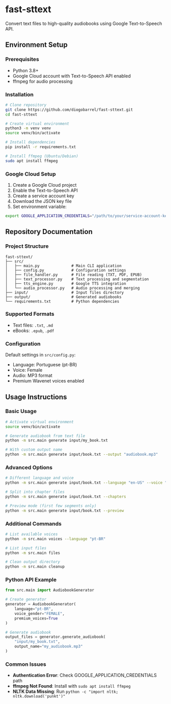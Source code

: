 # fast-sttext

Convert text files to high-quality audiobooks using Google Text-to-Speech API.

## Environment Setup

### Prerequisites
- Python 3.8+
- Google Cloud account with Text-to-Speech API enabled
- ffmpeg for audio processing

### Installation
```bash
# Clone repository
git clone https://github.com/diogobarrel/fast-sttext.git
cd fast-sttext

# Create virtual environment
python3 -m venv venv
source venv/bin/activate

# Install dependencies
pip install -r requirements.txt

# Install ffmpeg (Ubuntu/Debian)
sudo apt install ffmpeg
```

### Google Cloud Setup
1. Create a Google Cloud project
2. Enable the Text-to-Speech API
3. Create a service account key
4. Download the JSON key file
5. Set environment variable:
```bash
export GOOGLE_APPLICATION_CREDENTIALS="/path/to/your/service-account-key.json"
```

## Repository Documentation

### Project Structure
```
fast-sttext/
├── src/
│   ├── main.py              # Main CLI application
│   ├── config.py            # Configuration settings
│   ├── file_handler.py      # File reading (TXT, PDF, EPUB)
│   ├── text_processor.py    # Text processing and segmentation
│   ├── tts_engine.py        # Google TTS integration
│   └── audio_processor.py   # Audio processing and merging
├── input/                   # Input files directory
├── output/                  # Generated audiobooks
└── requirements.txt         # Python dependencies
```

### Supported Formats
- Text files: `.txt`, `.md`
- eBooks: `.epub`, `.pdf`

### Configuration
Default settings in `src/config.py`:
- Language: Portuguese (pt-BR)
- Voice: Female
- Audio: MP3 format
- Premium Wavenet voices enabled

## Usage Instructions

### Basic Usage
```bash
# Activate virtual environment
source venv/bin/activate

# Generate audiobook from text file
python -m src.main generate input/my_book.txt

# With custom output name
python -m src.main generate input/book.txt --output "audiobook.mp3"
```

### Advanced Options
```bash
# Different language and voice
python -m src.main generate input/book.txt --language "en-US" --voice "MALE"

# Split into chapter files
python -m src.main generate input/book.txt --chapters

# Preview mode (first few segments only)
python -m src.main generate input/book.txt --preview
```

### Additional Commands
```bash
# List available voices
python -m src.main voices --language "pt-BR"

# List input files
python -m src.main files

# Clean output directory
python -m src.main cleanup
```

### Python API Example
```python
from src.main import AudiobookGenerator

# Create generator
generator = AudiobookGenerator(
    language="pt-BR",
    voice_gender="FEMALE",
    premium_voices=True
)

# Generate audiobook
output_files = generator.generate_audiobook(
    "input/my_book.txt",
    output_name="my_audiobook.mp3"
)
```

### Common Issues
- **Authentication Error**: Check GOOGLE_APPLICATION_CREDENTIALS path
- **ffmpeg Not Found**: Install with `sudo apt install ffmpeg`
- **NLTK Data Missing**: Run `python -c "import nltk; nltk.download('punkt')"`